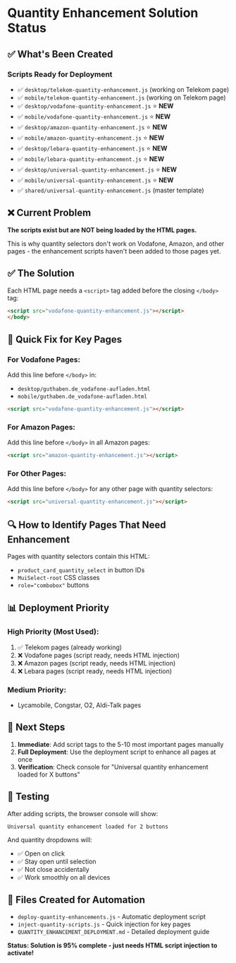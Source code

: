 # Quantity Enhancement Solution Status

## ✅ What's Been Created

### Scripts Ready for Deployment
- ✅ `desktop/telekom-quantity-enhancement.js` (working on Telekom page)
- ✅ `mobile/telekom-quantity-enhancement.js` (working on Telekom page)
- ✅ `desktop/vodafone-quantity-enhancement.js` ⭐ **NEW**
- ✅ `mobile/vodafone-quantity-enhancement.js` ⭐ **NEW**
- ✅ `desktop/amazon-quantity-enhancement.js` ⭐ **NEW**
- ✅ `mobile/amazon-quantity-enhancement.js` ⭐ **NEW**
- ✅ `desktop/lebara-quantity-enhancement.js` ⭐ **NEW**
- ✅ `mobile/lebara-quantity-enhancement.js` ⭐ **NEW**
- ✅ `desktop/universal-quantity-enhancement.js` ⭐ **NEW**
- ✅ `mobile/universal-quantity-enhancement.js` ⭐ **NEW**
- ✅ `shared/universal-quantity-enhancement.js` (master template)

## ❌ Current Problem

**The scripts exist but are NOT being loaded by the HTML pages.**

This is why quantity selectors don't work on Vodafone, Amazon, and other pages - the enhancement scripts haven't been added to those pages yet.

## ✅ The Solution

Each HTML page needs a `<script>` tag added before the closing `</body>` tag:

```html
<script src="vodafone-quantity-enhancement.js"></script>
</body>
```

## 🚀 Quick Fix for Key Pages

### For Vodafone Pages:
Add this line before `</body>` in:
- `desktop/guthaben.de_vodafone-aufladen.html`
- `mobile/guthaben.de_vodafone-aufladen.html`
```html
<script src="vodafone-quantity-enhancement.js"></script>
```

### For Amazon Pages:
Add this line before `</body>` in all Amazon pages:
```html
<script src="amazon-quantity-enhancement.js"></script>
```

### For Other Pages:
Add this line before `</body>` for any other page with quantity selectors:
```html
<script src="universal-quantity-enhancement.js"></script>
```

## 🔍 How to Identify Pages That Need Enhancement

Pages with quantity selectors contain this HTML:
- `product_card_quantity_select` in button IDs
- `MuiSelect-root` CSS classes
- `role="combobox"` buttons

## 📊 Deployment Priority

### High Priority (Most Used):
1. ✅ Telekom pages (already working)
2. ❌ Vodafone pages (script ready, needs HTML injection)
3. ❌ Amazon pages (script ready, needs HTML injection)
4. ❌ Lebara pages (script ready, needs HTML injection)

### Medium Priority:
- Lycamobile, Congstar, O2, Aldi-Talk pages

## 🎯 Next Steps

1. **Immediate**: Add script tags to the 5-10 most important pages manually
2. **Full Deployment**: Use the deployment script to enhance all pages at once
3. **Verification**: Check console for "Universal quantity enhancement loaded for X buttons"

## 🧪 Testing

After adding scripts, the browser console will show:
```
Universal quantity enhancement loaded for 2 buttons
```

And quantity dropdowns will:
- ✅ Open on click
- ✅ Stay open until selection
- ✅ Not close accidentally
- ✅ Work smoothly on all devices

## 📝 Files Created for Automation

- `deploy-quantity-enhancements.js` - Automatic deployment script
- `inject-quantity-scripts.js` - Quick injection for key pages
- `QUANTITY_ENHANCEMENT_DEPLOYMENT.md` - Detailed deployment guide

**Status: Solution is 95% complete - just needs HTML script injection to activate!**